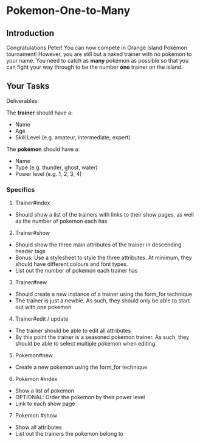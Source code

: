 # Pokemon-One-to-Many

## Introduction

Congratulations Peter! You can now compete in Orange Island Pokémon tournament! However, you are still but a naked trainer with no pokémon to your name. You need to catch as **many** pokémon as possible so that you can fight your way through to be the number **one** trainer on the island.

## Your Tasks

Deliverables:

The **trainer** should have a:
+ Name
+ Age
+ Skill Level (e.g. amateur, intermediate, expert)

The **pokémon** should have a:
+ Name
+ Type (e.g. thunder, ghost, water)
+ Power level (e.g. 1, 2, 3, 4)

### Specifics 
1. Trainer#index
+ Should show a list of the trainers with links to their show pages, as well as the number of pokemon each has
2. Trainer#show
+ Should show the three main attributes of the trainer in descending header tags 
+ Bonus: Use a stylesheet to style the three attributes. At minimum, they should have different colours and font types.
+ List out the number of pokemon each trainer has
3. Trainer#new
+ Should create a new instance of a trainer using the form_for technique
+ The trainer is just a newbie. As such, they should only be able to start out with one pokemon
4. Trainer#edit / update
+ The trainer should be able to edit all attributes
+ By this point the trainer is a seasoned pokemon trainer. As such, they should be able to select multiple pokemon when editing.
5. Pokemon#new
+ Create a new pokemon using the form_for technique
6. Pokemon #index
+ Show a list of pokemon
+ OPTIONAL: Order the pokemon by their power level
+ Link to each show page
7. Pokemon #show
+ Show all attributes
+ List out the trainers the pokemon belong to


